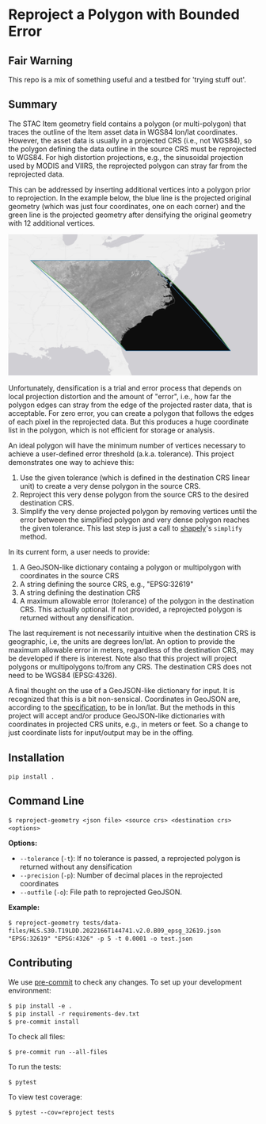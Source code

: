 # Reproject a Polygon with Bounded Error

## Fair Warning
This repo is a mix of something useful and a testbed for 'trying stuff out'.

## Summary

The STAC Item geometry field contains a polygon (or multi-polygon) that traces the outline of the Item asset data in WGS84 lon/lat coordinates. However, the asset data is usually in a projected CRS (i.e., not WGS84), so the polygon defining the data outline in the source CRS must be reprojected to WGS84. For high distortion projections, e.g., the sinusoidal projection used by MODIS and VIIRS, the reprojected polygon can stray far from the reprojected data. 

This can be addressed by inserting additional vertices into a polygon prior to reprojection. In the example below, the blue line is the projected original geometry (which was just four coordinates, one on each corner) and the green line is the projected geometry after densifying the original geometry with 12 additional vertices.

![](img/viirs-h11v05.png)

Unfortunately, densification is a trial and error process that depends on local projection distortion and the amount of "error", i.e., how far the polygon edges can stray from the edge of the projected raster data, that is acceptable. For zero error, you can create a polygon that follows the edges of each pixel in the reprojected data. But this produces a huge coordinate list in the polygon, which is not efficient for storage or analysis.

An ideal polygon will have the minimum number of vertices necessary to achieve a user-defined error threshold (a.k.a. tolerance). This project demonstrates one way to achieve this:
1. Use the given tolerance (which is defined in the destination CRS linear unit) to create a very dense polygon in the source CRS.
2. Reproject this very dense polygon from the source CRS to the desired destination CRS.
3. Simplify the very dense projected polygon by removing vertices until the error between the simplified polygon and very dense polygon reaches the given tolerance. This last step is just a call to [shapely](https://shapely.readthedocs.io/en/stable/manual.html)'s `simplify` method.

In its current form, a user needs to provide:
1. A GeoJSON-like dictionary containg a polygon or multipolygon with coordinates in the source CRS
2. A string defining the source CRS, e.g., "EPSG:32619"
3. A string defining the destination CRS
4. A maximum allowable error (tolerance) of the polygon in the destination CRS. This actually optional. If not provided, a reprojected polygon is returned without any densification.

The last requirement is not necessarily intuitive when the destination CRS is geographic, i.e, the units are degrees lon/lat. An option to provide the maximum allowable error in meters, regardless of the destination CRS, may be developed if there is interest. Note also that this project will project polygons or multipolygons to/from any CRS. The destination CRS does not need to be WGS84 (EPSG:4326).

A final thought on the use of a GeoJSON-like dictionary for input. It is recognized that this is a bit non-sensical. Coordinates in GeoJSON are, according to the [specification](https://datatracker.ietf.org/doc/html/rfc7946), to be in lon/lat. But the methods in this project will accept and/or produce GeoJSON-like dictionaries with coordinates in projected CRS units, e.g., in meters or feet. So a change to just coordinate lists for input/output may be in the offing.

## Installation

```shell
pip install .
```

## Command Line

```shell
$ reproject-geometry <json file> <source crs> <destination crs> <options>
```

**Options:**
- `--tolerance` (`-t`): If no tolerance is passed, a reprojected polygon is returned without any densification
- `--precision` (`-p`): Number of decimal places in the reprojected coordinates
- `--outfile` (`-o`): File path to reprojected GeoJSON.

**Example:**
```shell
$ reproject-geometry tests/data-files/HLS.S30.T19LDD.2022166T144741.v2.0.B09_epsg_32619.json "EPSG:32619" "EPSG:4326" -p 5 -t 0.0001 -o test.json
```

## Contributing

We use [pre-commit](https://pre-commit.com/) to check any changes.
To set up your development environment:

```shell
$ pip install -e .
$ pip install -r requirements-dev.txt
$ pre-commit install
```

To check all files:

```shell
$ pre-commit run --all-files
```

To run the tests:

```shell
$ pytest
```

To view test coverage:

```shell
$ pytest --cov=reproject tests
```